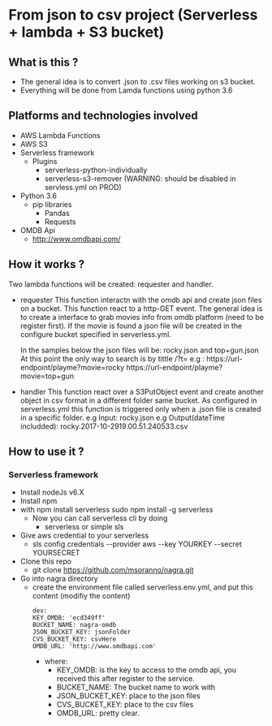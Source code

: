 # From json to csv project (Serverless + lambda + S3 bucket)

## What is this ?
- The general idea is to convert .json to .csv files working on s3 bucket.
- Everything will be done from Lamda functions using python 3.6

## Platforms and technologies involved
- AWS Lambda Functions
- AWS S3
- Serverless framework
  - Plugins
    - serverless-python-individually
    - serverless-s3-remover (WARNING: should be disabled in servless.yml on PROD)
- Python 3.6
  - pip libraries
    - Pandas
    - Requests
- OMDB Api
  - http://www.omdbapi.com/
  

## How it works ?
Two lambda functions will be created: requester and handler.

- requester
  This function interactn with the omdb api and create json files on a bucket. This function react to a http-GET event.
  The general idea is to create a interface to grab movies info from omdb platform (need to be register first).
  If the movie is found a json file will be created in the configure bucket specified in serverless.yml.

  In the samples below the json files will be: rocky.json and top+gun.json
  At this point the only way to search is by tittle /?t=
  e.g :
  https://url-endpoint/playme?movie=rocky
  https://url-endpoint/playme?movie=top+gun

- handler
  This function react over a S3PutObject event and create another object in csv format in a different folder same bucket.
  As configured in serverless.yml this function is triggered only when a .json file is created in a specific folder.
  e.g Input:
  rocky.json
  e.g Output(dateTime includded):
  rocky.2017-10-2919.00.51.240533.csv


## How to use it ?
### Serverless framework
- Install nodeJs v6.X
- Install npm
- with npm install serverless
  sudo npm install -g serverless
  - Now you can call serverless cli by doing
    - serverless or simple sls
- Give aws credential to your serverless 
  - sls config credentials --provider aws --key YOURKEY --secret YOURSECRET
- Clone this repo
  - git clone https://github.com/msoranno/nagra.git
- Go into nagra directory
  - create the environment file called serverless.env.yml, and put this content (modifiy the content)
    ```
    dev:
    KEY_OMDB: 'ecd349ff'
    BUCKET_NAME: nagra-omdb
    JSON_BUCKET_KEY: jsonFolder
    CVS_BUCKET_KEY: csvHere
    OMDB_URL: 'http://www.omdbapi.com'
    ```
    - where:
      - KEY_OMDB: is the key to access to the omdb api, you received this after register to the service.
      - BUCKET_NAME: The bucket name to work with
      - JSON_BUCKET_KEY: place to the json files
      - CVS_BUCKET_KEY: place to the csv files
      - OMDB_URL: pretty clear.


  
